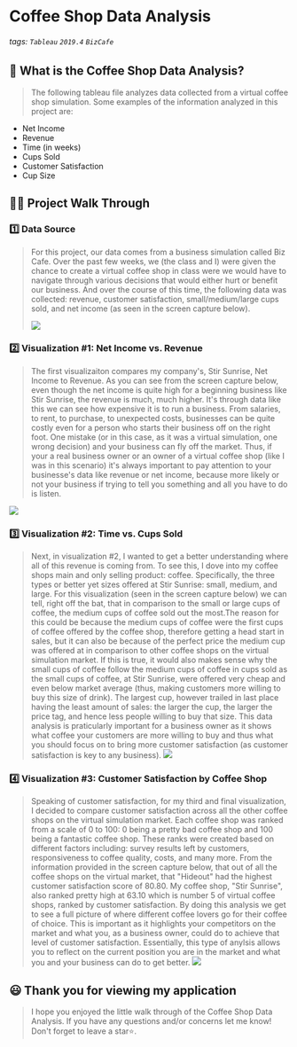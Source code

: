 # Coffee Shop Data Analysis

###### tags: `Tableau` `2019.4` `BizCafe`


## 📝 What is the Coffee Shop Data Analysis?
> The following tableau file analyzes data collected from a virtual coffee shop simulation. Some examples of the information analyzed in this project are: 
-  Net Income
-  Revenue
-  Time (in weeks)
-  Cups Sold
-  Customer Satisfaction
-  Cup Size

## 👩‍🏫 Project Walk Through

### 1️⃣ Data Source ###
> For this project, our data comes from a business simulation called Biz Cafe. Over the past few weeks, we (the class and I) were given the chance to create a virtual coffee shop in class were we would have to navigate through various decisions that would either hurt or benefit our business. And over the course of this time, the following data was collected: revenue, customer satisfaction, small/medium/large cups sold, and net income (as seen in the screen capture below).
> 
> ![](https://i.imgur.com/czFZEYU.png)

### 2️⃣ Visualization #1: Net Income vs. Revenue ###
>The first visualizaiton compares my company's, Stir Sunrise, Net Income to Revenue. As you can see from the screen capture below, even though the net income is quite high for a beginning business like Stir Sunrise, the revenue is much, much higher. It's through data like this we can see how expensive it is to run a business. From salaries, to rent, to purchase, to unexpected costs, businesses can be quite costly even for a person who starts their business off on the right foot. One mistake (or in this case, as it was a virtual simulation, one wrong decision) and your business can fly off the market. Thus, if your a real business owner or an owner of a virtual coffee shop (like I was in this scenario) it's always important to pay attention to your businesse's data like revenue or net income, because more likely or not your business if trying to tell you something and all you have to do is listen. 

![](https://i.imgur.com/kDRVnFx.png)

### 3️⃣ Visualization #2: Time vs. Cups Sold  ###
>Next, in visualization #2, I wanted to get a better understanding where all of this revenue is coming from. To see this, I dove into my coffee shops main and only selling product: coffee. Specifically, the three types or better yet sizes offered at Stir Sunrise: small, medium, and large. For this visualization (seen in the screen capture below) we can tell, right off the bat, that in comparison to the small or large cups of coffee, the medium cups of coffee sold out the most.The reason for this could be because the medium cups of coffee were the first cups of coffee offered by the coffee shop, therefore getting a head start in sales, but it can also be because of the perfect price the medium cup was offered at in comparison to other coffee shops on the virtual simulation market. If this is true, it would also makes sense why the small cups of coffee follow the medium cups of coffee in cups sold as the small cups of coffee, at Stir Sunrise, were offered very cheap and even below market average (thus, making customers more willing to buy this size of drink). The largest cup, however trailed in last place having the least amount of sales: the larger the cup, the larger the price tag, and hence less people willing to buy that size. This data analysis is praticularly important for a business owner as it shows what coffee your customers are more willing to buy and thus what you should focus on to bring more customer satisfaction (as customer satisfaction is key to any business).
![](https://i.imgur.com/o7sF0BN.png)

### 4️⃣ Visualization #3: Customer Satisfaction by Coffee Shop ###
>Speaking of customer satisfaction, for my third and final visualization, I decided to compare customer satisfaction across all the other coffee shops on the virtual simulation market. Each coffee shop was ranked from a scale of 0 to 100: 0 being a pretty bad coffee shop and 100 being a fantastic coffee shop. These ranks were created based on different factors including: survey results left by customers, responsiveness to coffee quality, costs, and many more. From the information provided in the screen capture below, that out of all the coffee shops on the virtual market, that "Hideout" had the highest customer satisfaction score of 80.80. My coffee shop, "Stir Sunrise", also ranked pretty high at 63.10 which is number 5 of virtual coffee shops, ranked by customer satisfaction. By doing this analysis we get to see a full picture of where different coffee lovers go for their coffee of choice. This is important as it highlights your competitors on the market and what you, as a business owner, could do to achieve that level of customer satisfaction. Essentially, this type of anylsis allows you to reflect on the current position you are in the market and what you and your business can do to get better. 
![](https://i.imgur.com/c7UK9ut.png)

## 😃 Thank you for viewing my application ##
> I hope you enjoyed the little walk through of the Coffee Shop Data Analysis. If you have any questions and/or concerns let me know! Don't forget to leave a star⭐️.
